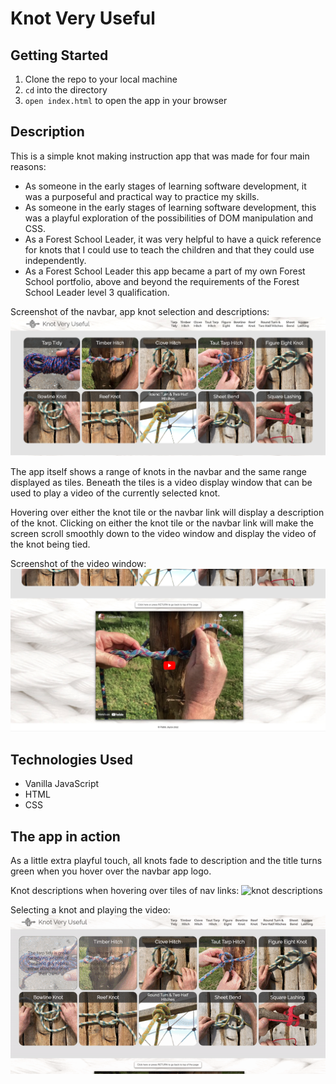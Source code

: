 # Knot Very Useful

## Getting Started

1. Clone the repo to your local machine
2. `cd` into the directory
3. `open index.html` to open the app in your browser

## Description

This is a simple knot making instruction app that was made for four main reasons:
* As someone in the early stages of learning software development, it was a purposeful and practical way to practice my skills.
* As someone in the early stages of learning software development, this was a playful exploration of the possibilities of DOM manipulation and CSS.
* As a Forest School Leader, it was very helpful to have a quick reference for knots that I could use to teach the children and that they could use independently.
* As a Forest School Leader this app became a part of my own Forest School portfolio, above and beyond the requirements of the Forest School Leader level 3 qualification.

Screenshot of the navbar, app knot selection and descriptions:
![navbar, app knot selection and descriptions](/images/readmeImages/knot-descriptions.png)

The app itself shows a range of knots in the navbar and the same range displayed as tiles. Beneath the tiles is a video display window that can be used to play a video of the currently selected knot. 

Hovering over either the knot tile or the navbar link will display a description of the knot. Clicking on either the knot tile or the navbar link will make the screen scroll smoothly down to the video window and display the video of the knot being tied.

Screenshot of the video window:
![video window](/images/readmeImages/knot-video.png)

## Technologies Used

* Vanilla JavaScript
* HTML
* CSS

## The app in action

As a little extra playful touch, all knots fade to description and the title turns green when you hover over the navbar app logo.

Knot descriptions when hovering over tiles of nav links:
![knot descriptions](/images/readmeImages/knot-descriptions.gif)

Selecting a knot and playing the video:
![knot selection and video](/images/readmeImages/knot-video.gif)
